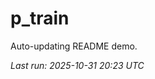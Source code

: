 # p_train

Auto-updating README demo.

<!--START_SECTION:status-->
_Last run: 2025-10-31 20:23 UTC_
<!--END_SECTION:status-->

































































































































































































































































































































































































































































































































































































































































































































































































































































































































































































































































































































































































































































































































































































































































































































































































































































































